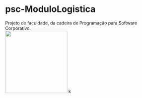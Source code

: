 # psc-ModuloLogistica
Projeto de faculdade, da cadeira de Programação para Software Corporativo.
<br />
<img src="http://aclassealta.com/wp-content/uploads/2012/01/force.png" width="200" height="200">
k